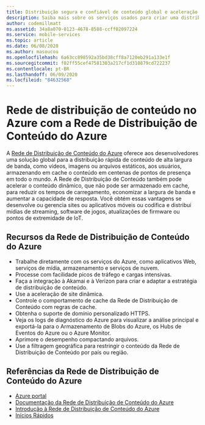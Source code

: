 ```yaml
---
title: Distribuição segura e confiável de conteúdo global e aceleração com a Rede de Distribuição de Conteúdo do Azure
description: Saiba mais sobre os serviços usados para criar uma distribuição segura e confiável de conteúdo global para aplicativos móveis.
author: codemillmatt
ms.assetid: 34a8a070-0123-4678-8588-ccff02097224
ms.service: mobile-services
ms.topic: article
ms.date: 06/08/2020
ms.author: masoucou
ms.openlocfilehash: 6a63cc898592a35bd38cff8a7120eb291a133e1f
ms.sourcegitcommit: f02ff55cef47581303a217cf1d310879cd722237
ms.contentlocale: pt-BR
ms.lasthandoff: 06/09/2020
ms.locfileid: "84632568"
---
```

# <a name="content-delivery-network-on-azure-with-azure-content-delivery-network"></a>Rede de distribuição de conteúdo no Azure com a Rede de Distribuição de Conteúdo do Azure

A [Rede de Distribuição de Conteúdo do Azure](https://azure.microsoft.com/services/cdn/) oferece aos desenvolvedores uma solução global para a distribuição rápida de conteúdo de alta largura de banda, como vídeos, imagens ou arquivos estáticos, aos usuários, armazenando em cache o conteúdo em centenas de pontos de presença em todo o mundo. A Rede de Distribuição de Conteúdo também pode acelerar o conteúdo dinâmico, que não pode ser armazenado em cache, para reduzir os tempos de carregamento, economizar a largura de banda e aumentar a capacidade de resposta. Você obtém essas vantagens se desenvolve ou gerencia sites ou aplicativos móveis ou codifica e distribui mídias de streaming, software de jogos, atualizações de firmware ou pontos de extremidade de IoT.

## <a name="azure-content-delivery-network-features"></a>Recursos da Rede de Distribuição de Conteúdo do Azure

- Trabalhe diretamente com os serviços do Azure, como aplicativos Web, serviços de mídia, armazenamento e serviços de nuvem.
- Processe com facilidade picos de tráfego e cargas intensivas.
- Faça a integração à Akamai e à Verizon para criar e adaptar a estratégia de distribuição de conteúdo.
- Use a aceleração de site dinâmica.
- Controle o comportamento de cache da Rede de Distribuição de Conteúdo com regras de cache.
- Obtenha o suporte de domínio personalizado HTTPS.
- Veja os logs de diagnóstico do Azure para visualizar a análise principal e exportá-la para o Armazenamento de Blobs do Azure, os Hubs de Eventos do Azure ou o Azure Monitor.
- Aprimore o desempenho compactando arquivos.
- Use a filtragem geográfica para restringir o conteúdo da Rede de Distribuição de Conteúdo por país ou região.

## <a name="azure-content-delivery-network-references"></a>Referências da Rede de Distribuição de Conteúdo do Azure

- [Azure portal](https://portal.azure.com)
- [Documentação da Rede de Distribuição de Conteúdo do Azure](/azure/cdn/)
- [Introdução à Rede de Distribuição de Conteúdo do Azure](/azure/cdn/cdn-create-new-endpoint)
- [Inícios Rápidos](/azure/cdn/cdn-create-new-endpoint)
